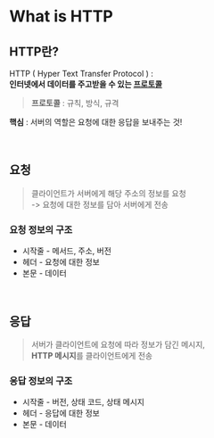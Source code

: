 # What is **HTTP**
## HTTP란?
HTTP ( Hyper Text Transfer Protocol ) : <br>
**인터넷에서 데이터를 주고받을 수 있는 <u>프로토콜</u>**
> **프로토콜** : 규칙, 방식, 규격<br>

**핵심** : 서버의 역할은 요청에 대한 응답을 보내주는 것!

<br>

## 요청
> 클라이언트가 서버에게 해당 주소의 정보를 요청 <br>
-> 요청에 대한 정보를 담아 서버에게 전송

### **요청** 정보의 구조
- 시작줄 - 메서드, 주소, 버전
- 헤더 - 요청에 대한 정보
- 본문 - 데이터

<br>

## 응답
> 서버가 클라이언트에 요청에 따라 정보가 담긴 메시지, <br>
**HTTP 메시지**를 클라이언트에게 전송

### **응답** 정보의 구조
- 시작줄 - 버전, 상태 코드, 상태 메시지
- 헤더 - 응답에 대한 정보
- 본문 - 데이터